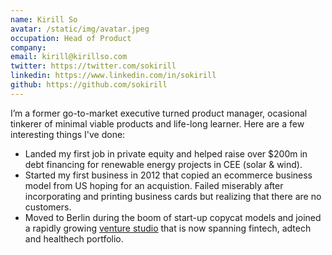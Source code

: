 ```yaml
---
name: Kirill So
avatar: /static/img/avatar.jpeg
occupation: Head of Product
company:
email: kirill@kirillso.com
twitter: https://twitter.com/sokirill
linkedin: https://www.linkedin.com/in/sokirill
github: https://github.com/sokirill
---
```


I’m a former go-to-market executive turned product manager, ocasional tinkerer of minimal viable products and life-long learner. Here are a few interesting things I've done:

- Landed my first job in private equity and helped raise over $200m in debt financing for renewable energy projects in CEE (solar & wind).
- Started my first business in 2012 that copied an ecommerce business model from US hoping for an acquistion. Failed miserably after incorporating and printing business cards but realizing that there are no customers.
- Moved to Berlin during the boom of start-up copycat models and joined a rapidly growing [venture studio](https://ioniq.com/portfolio/) that is now spanning fintech, adtech and healthech portfolio.
